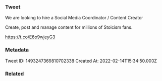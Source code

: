 ### Tweet
We are looking to hire a Social Media Coordinator / Content Creator

Create, post and manage content for millions of Stoicism fans. 

https://t.co/E6o9wjeyG3

### Metadata
Tweet ID: 1493247369810702338
Created At: 2022-02-14T15:34:50.000Z

### Related

